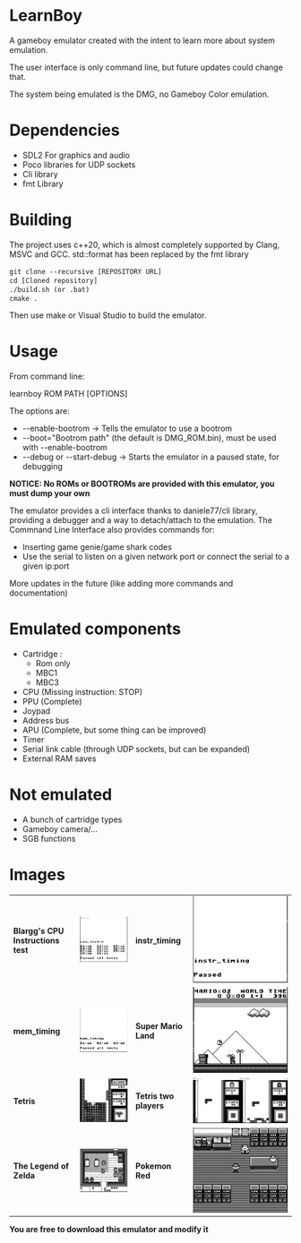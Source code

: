 # LearnBoy
A gameboy emulator created with the intent to learn more about system emulation. 

The user interface is only command line, but future updates 
could change that. 

The system being emulated is the DMG, no Gameboy Color emulation.

<h1>Dependencies</h1>
<ul>
  <li>SDL2 For graphics and audio</li>
  <li>Poco libraries for UDP sockets</li>
  <li>Cli library</li>
  <li>fmt Library</li>
</ul>

<h1>Building</h1>

The project uses c++20, which is almost completely supported by
Clang, MSVC and GCC. std::format has been replaced by
the fmt library

    git clone --recursive [REPOSITORY URL]
    cd [Cloned repository]
    ./build.sh (or .bat)
    cmake .

Then use make or Visual Studio to build the emulator.

<h1>Usage</h1>

From command line:

learnboy ROM PATH [OPTIONS]

The options are:
<ul>
  <li>--enable-bootrom -> Tells the emulator to use a bootrom</li>
  <li>--boot="Bootrom path" (the default is DMG_ROM.bin), must be used with --enable-bootrom</li>
  <li>--debug or --start-debug -> Starts the emulator in a paused state, for debugging</li>
</ul>

<strong>NOTICE: No ROMs or BOOTROMs are provided with this emulator, you must dump your own</strong>

The emulator provides a cli interface thanks to daniele77/cli library, providing
a debugger and a way to detach/attach to the emulation. 
The Commnand Line Interface also provides commands for:
<ul>
  <li>Inserting game genie/game shark codes</li>
  <li>Use the serial to listen on a given network port or connect the serial to a given ip:port</li>
</ul>

More updates in the future (like adding more commands and documentation)

<h1>Emulated components</h1>
<ul>
  <li>Cartridge :
    <ul>
      <li>Rom only</li>
      <li>MBC1</li>
      <li>MBC3</li>
    </ul>
  </li>
  <li>CPU (Missing instruction: STOP)</li>
  <li>PPU (Complete)</li>
  <li>Joypad</li>
  <li>Address bus</li>
  <li>APU (Complete, but some thing can be improved)</li>
  <li>Timer</li>
  <li>Serial link cable (through UDP sockets, but can be expanded)</li>
  <li>External RAM saves</li>
</ul>

<h1>Not emulated</h1>
<ul>
  <li>A bunch of cartridge types</li>
  <li>Gameboy camera/...</li>
  <li>SGB functions</li>
</ul>

<h1>Images</h1>
<table>
  <tr>
    <td><strong>Blargg's CPU Instructions test</strong></td>
    <td><img src="./images/cpu.PNG"></td>
    <td><strong>instr_timing</strong></td>
    <td><img src="./images/instr_timing.PNG"></td>
  </tr>
  <tr>
    <td><strong>mem_timing</strong></td>
    <td><img src="./images/mem_timing.PNG"></td>
    <td><strong>Super Mario Land</strong></td>
    <td><img src="./images/super_mario.PNG"></td>
  </tr>
  <tr>
    <td><strong>Tetris</strong></td>
    <td><img src="./images/tetris.PNG"></td>
    <td><strong>Tetris two players</strong></td>
    <td><img src="./images/tetris_two_players.PNG"></td>
  </tr>
  <tr>
    <td><strong>The Legend of Zelda</strong></td>
    <td><img src="./images/zelda.PNG"></td>
    <td><strong>Pokemon Red</strong></td>
    <td><img src="./images/red.PNG"></td>
  </tr>
</table>

<strong>You are free to download this emulator and modify it</strong>
